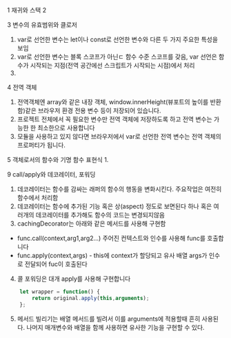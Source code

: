 1 재귀와 스택
2

3 변수의 유효범위와 클로저
1.  var로 선언한 변수는 let이나 const로 선언한 변수와 다른 두 가지 주요한 특성을 보임
2. var로 선언한 변수는 블록 스코프가 아닌ㄷ 함수 수준 스코프를 갖음, var 선언은 함수가 시작되는 지점(전역 공간에선 스크립트가 시작되는 시점)에서 처리
3. 

4 전역 객체
1. 전역객체엔 array와 같은 내장 객체, window.innerHeight(뷰포트의 높이를 반환함)같은 브라우저 환경 전용 변수 등이 저장되어 있습니다.
2. 프로젝트 전체에서 꼭 필요한 변수만 전역 객체에 저장하도록 하고 전역 변수는 가능한 한 최소한으로 사용합니다
3. 모듈을 사용하고 있지 않다면 브라우저에서 var로 선언한 전역 변수는 전역 객체의 프로퍼티가 됩니다.

5 객체로서의 함수와 기명 함수 표현식
1. 

9 call/apply와 데코레이터, 포워딩
1. 데코레이터는 함수를 감싸는 래퍼의 함수의 행동을 변화시킨다. 주요작업은 여전히 함수에서 처리함
2. 데코레이터는 함수에 추가된 기능 혹은 상(aspect) 정도로 보면된다 하나 혹은 여러개의 데코레이터를 추가해도 함수의 코드는 변경되지않음
3. cachingDecorator는 아래와 같은 메서드를 사용해 구현함
  - func.call(context,arg1,arg2...) 주어진 컨텍스트와 인수를 사용해 func를 호출합니다
  - func.apply(context,args) - this에 context가 할당되고 유사 배열 args가 인수로 전달되어 fuc이 호출된다
4. 콜 포워딩은 대개 apply를 사용해 구현합니다
```js
    let wrapper = function() {
        return original.apply(this,arguments);
    };
```
5. 메서드 빌리기는 배열 메서드를 빌려서 이를 arguments에 적용할때 흔히 사용된다. 나머지 매개변수와 배열을 함께 사용하면 유사한 기능을 구현할 수 있다.
